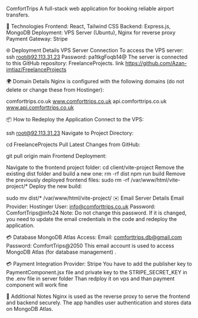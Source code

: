ComfortTrips
A full-stack web application for booking reliable airport transfers.

🚀 Technologies
Frontend: React, Tailwind CSS
Backend: Express.js, MongoDB
Deployment: VPS Server (Ubuntu), Nginx for reverse proxy
Payment Gateway: Stripe

🌐 Deployment Details
VPS Server Connection
To access the VPS server:
ssh root@92.113.31.23
Password: pa1tkgFoqb14@
The server is connected to this GitHub repository: FreelanceProjects. link   https://github.com/Azan-imtiaz/FreelanceProjects
    
🌍 Domain Details
Nginx is configured with the following domains (do not delete or change these from Hostinger):

comforttrips.co.uk
www.comforttrips.co.uk
api.comforttrips.co.uk
www.api.comforttrips.co.uk

📦 How to Redeploy the Application
Connect to the VPS:

ssh root@92.113.31.23
Navigate to Project Directory:

cd FreelanceProjects
Pull Latest Changes from GitHub:

git pull origin main
Frontend Deployment:

Navigate to the frontend project folder:
cd client/vite-project
Remove the existing dist folder and build a new one:
rm -rf dist
npm run build
Remove the previously deployed frontend files:
sudo rm -rf /var/www/html/vite-project/*
Deploy the new build:

sudo mv dist/* /var/www/html/vite-project/
✉️ Email Server Details
Email Provider: Hostinger
User: info@comforttrips.co.uk
Password: ComfortTrips@info24
Note: Do not change this password. If it is changed, you need to update the email credentials in the code and redeploy the application.

💳 Database
 MongoDB Atlas Access:
Email: comforttrips.db@gmail.com
Password: ComfortTrips@2050
This email account is used to access  MongoDB Atlas (for database management) .

💳 Payment Integration
Provider: Stripe
 You have to add the publisher key to  PaymentComponent.jsx file and private key to  the  STRIPE_SECRET_KEY in the .env file in server folder
 Than redploy it on vps and than payment component will work fine 
 
🔧 Additional Notes
Nginx is used as the reverse proxy to serve the frontend and backend securely.
The app handles user authentication and stores data on MongoDB Atlas.
